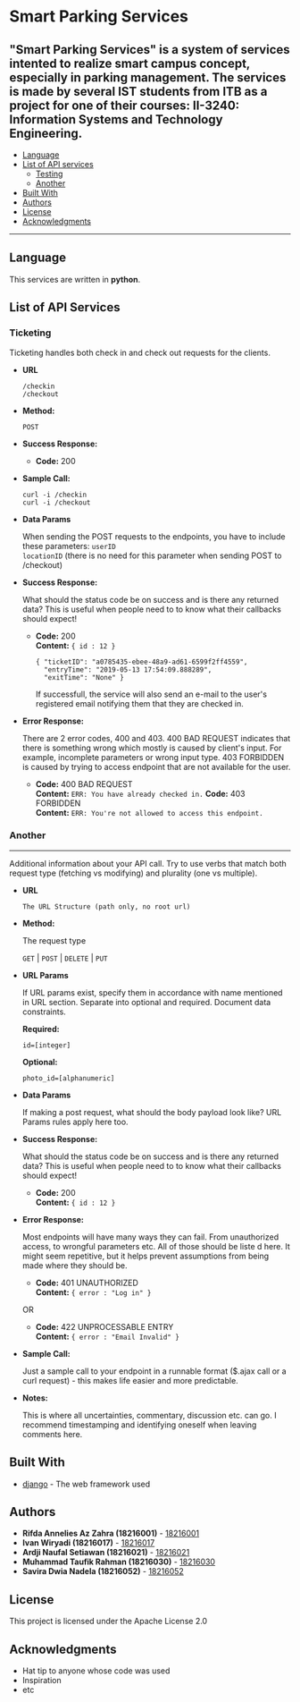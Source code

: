 # Smart Parking Services

"Smart Parking Services" is a system of services intented to realize smart campus concept, especially in parking management. The services is made by several IST students from ITB as a project for one of their courses: II-3240: Information Systems and Technology Engineering. 
---

* [Language](#language)
* [List of API services](#list-of-api-services)
  - [Testing](#testing)
  - [Another](#another)
* [Built With](#built-with)
* [Authors](#authors)
* [License](#license)
* [Acknowledgments](#acknowledgments)

---

## Language

This services are written in **python**.

## List of API Services


### **Ticketing**

Ticketing handles both check in and check out requests for the clients.

* **URL**

  ```
  /checkin
  /checkout
  ```

* **Method:**

  `POST`
  
* **Success Response:**

  * **Code:** 200 <br />

* **Sample Call:**

  ```
  curl -i /checkin
  curl -i /checkout
  ```
* **Data Params**

  When sending the POST requests to the endpoints, you have to include these parameters:
  `userID`      
  `locationID`  (there is no need for this parameter when sending POST to /checkout)

* **Success Response:**
  
  What should the status code be on success and is there any returned data? This is useful when people need to to know what their callbacks should expect!

  * **Code:** 200 <br />
    **Content:** `{ id : 12 }`
    ```
    { "ticketID": "a0785435-ebee-48a9-ad61-6599f2ff4559", 
      "entryTime": "2019-05-13 17:54:09.888289", 
      "exitTime": "None" }
    ```
    If successfull, the service will also send an e-mail to the user's registered email notifying them that they are checked in.

* **Error Response:**

  There are 2 error codes, 400 and 403. 400 BAD REQUEST indicates that there is something wrong which mostly is caused by client's input. For example, incomplete parameters or wrong input type. 403 FORBIDDEN is caused by trying to access endpoint that are not available for the user.

  * **Code:** 400 BAD REQUEST <br />
    **Content:** `ERR: You have already checked in.`
    **Code:** 403 FORBIDDEN <br />
    **Content:** `ERR: You're not allowed to access this endpoint.`


### **Another**

---

Additional information about your API call. Try to use verbs that match both request type (fetching vs modifying) and plurality (one vs multiple).

* **URL**

  ```
  The URL Structure (path only, no root url)
  ```

* **Method:**
  
  The request type

  `GET` | `POST` | `DELETE` | `PUT`
  
* **URL Params**

  If URL params exist, specify them in accordance with name mentioned in URL section. Separate into optional and required. Document data constraints.

   **Required:**
 
   `id=[integer]`

   **Optional:**
 
   `photo_id=[alphanumeric]`

* **Data Params**

  If making a post request, what should the body payload look like? URL Params rules apply here too.

* **Success Response:**
  
  What should the status code be on success and is there any returned data? This is useful when people need to to know what their callbacks should expect!

  * **Code:** 200 <br />
    **Content:** `{ id : 12 }`
 
* **Error Response:**

  Most endpoints will have many ways they can fail. From unauthorized access, to wrongful parameters etc. All of those should be liste d here. It might seem repetitive, but it helps prevent assumptions from being made where they should be.

  * **Code:** 401 UNAUTHORIZED <br />
    **Content:** `{ error : "Log in" }`

  OR

  * **Code:** 422 UNPROCESSABLE ENTRY <br />
    **Content:** `{ error : "Email Invalid" }`

* **Sample Call:**

  Just a sample call to your endpoint in a runnable format ($.ajax call or a curl request) - this makes life easier and more predictable.

* **Notes:**

  This is where all uncertainties, commentary, discussion etc. can go. I recommend timestamping and identifying oneself when leaving comments here.

## Built With

* [django](https://www.djangoproject.com) - The web framework used

## Authors

* **Rifda Annelies Az Zahra (18216001)** - [18216001](http://178.128.104.74:9000/18216001)
* **Ivan Wiryadi (18216017)** - [18216017](http://178.128.104.74:9000/18216017)
* **Ardji Naufal Setiawan (18216021)** - [18216021](http://178.128.104.74:9000/18216021)
* **Muhammad Taufik Rahman (18216030)** - [18216030](http://178.128.104.74:9000/18216030)
* **Savira Dwia Nadela (18216052)** - [18216052](http://178.128.104.74:9000/18216052)

## License

This project is licensed under the Apache License 2.0

## Acknowledgments

* Hat tip to anyone whose code was used
* Inspiration
* etc


